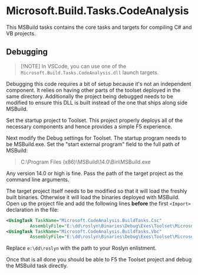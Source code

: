 # Microsoft.Build.Tasks.CodeAnalysis

This MSBuild tasks contains the core tasks and targets for compiling C# and VB projects.  

## Debugging

> [!NOTE] In VSCode, you can use one of the `Microsoft.Build.Tasks.CodeAnalysis.dll` launch targets.

Debugging this code requires a bit of setup because it's not an independent component.  It relies on having other parts of the toolset deployed in the same directory.  Additionally the project being debugged needs to be modified to ensure this DLL is built instead of the one that ships along side MSBuild.  

Set the startup project to Toolset.  This project properly deploys all of the necessary components and hence provides a simple F5 experience.

Next modify the Debug settings for Toolset.  The startup program needs to be MSBuild.exe.  Set the "start external program" field to the full path of MSBuild:

> C:\Program Files (x86)\MSBuild\14.0\Bin\MSBuild.exe

Any version 14.0 or high is fine.  Pass the path of the target project as the command line arguments.

The target project itself needs to be modified so that it will load the freshly built binaries.  Otherwise it will load the binaries deployed with MSBuild.  Open up the project file and add the following lines **before** the first `<Import>` declaration in the file:

``` xml
<UsingTask TaskName="Microsoft.CodeAnalysis.BuildTasks.Csc"
         AssemblyFile="E:\dd\roslyn\Binaries\Debug\Exes\Toolset\Microsoft.Build.Tasks.CodeAnalysis.dll" />
<UsingTask TaskName="Microsoft.CodeAnalysis.BuildTasks.Vbc"
         AssemblyFile="E:\dd\roslyn\Binaries\Debug\Exes\Toolset\Microsoft.Build.Tasks.CodeAnalysis.dll" />
```

Replace `e:\dd\roslyn` with the path to your Roslyn enlistment.

Once that is all done you should be able to F5 the Toolset project and debug the MSBuild task directly.
